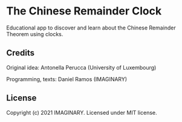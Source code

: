 # The Chinese Remainder Clock
Educational app to discover and learn about the Chinese Remainder Theorem using clocks.

## Credits
Original idea: Antonella Perucca (University of Luxembourg)

Programming, texts: Daniel Ramos (IMAGINARY)


## License
Copyright (c) 2021 IMAGINARY. Licensed under MIT license.
